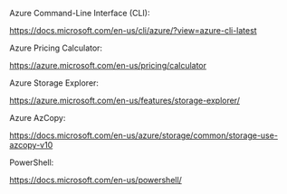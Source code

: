 Azure Command-Line Interface (CLI):

https://docs.microsoft.com/en-us/cli/azure/?view=azure-cli-latest

Azure Pricing Calculator:

https://azure.microsoft.com/en-us/pricing/calculator

Azure Storage Explorer:

https://azure.microsoft.com/en-us/features/storage-explorer/

Azure AzCopy:

https://docs.microsoft.com/en-us/azure/storage/common/storage-use-azcopy-v10

PowerShell:

https://docs.microsoft.com/en-us/powershell/
